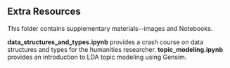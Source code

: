 ## Extra Resources

This folder contains supplementary materials--images and Notebooks. 

__data_structures_and_types.ipynb__ provides a crash course on data structures and types for the humanities researcher. __topic_modeling.ipynb__ provides an introduction to LDA topic modeling using Gensim.
